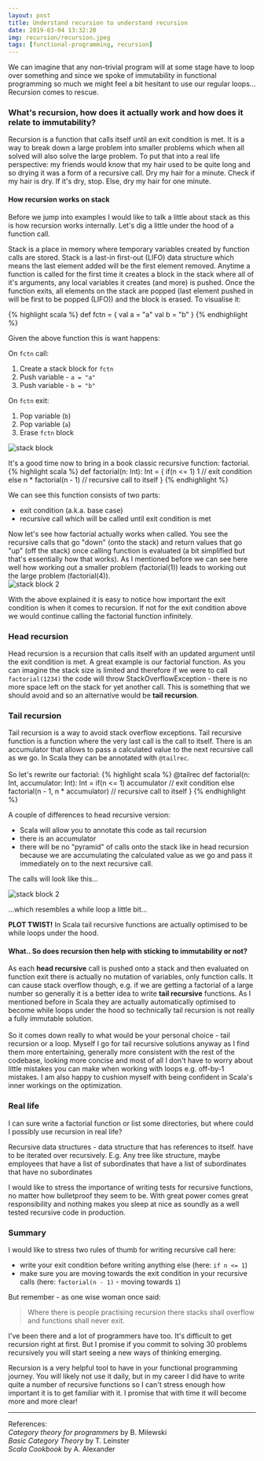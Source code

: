 ```yaml
---
layout: post
title: Understand recursion to understand recursion
date: 2019-03-04 13:32:20
img: recursion/recursion.jpeg 
tags: [functional-programming, recursion]
---
```


 We can imagine that any non-trivial program will at some stage have to loop over something and since we spoke of immutability in functional programming so much we might feel a bit hesitant to use our regular loops... Recursion comes to rescue.


### What's recursion, how does it actually work and how does it relate to immutability?

Recursion is a function that calls itself until an exit condition is met. It is a way to break down a large problem into smaller problems which when all solved will also solve the large problem. To put that into a real life perspective: my friends would know that my hair used to be quite long and so drying it was a form of a recursive call. Dry my hair for a minute. Check if my hair is dry. If it's dry, stop. Else, dry my hair for one minute.<br>

#### How recursion works on stack

Before we jump into examples I would like to talk a little about stack as this is how recursion works internally. Let's dig a little under the hood of a function call.

Stack is a place in memory where temporary variables created by function calls are stored. Stack is a last-in first-out (LIFO) data structure which means the last element added will be the first element removed. Anytime a function is called for the first time it creates a block in the stack where all of it's arguments, any local variables it creates (and more) is pushed. Once the function exits, all elements on the stack are popped (last element pushed in will be first to be popped (LIFO)) and the block is erased. To visualise it:

{% highlight scala %}
 def fctn = {
    val a = "a"
    val b = "b"
 }
{% endhighlight %}

Given the above function this is want happens:

On `fctn` call:<br>
1. Create a stack block for `fctn`<br>
1. Push variable - `a = "a"`<br>
1. Push variable - `b = "b"`<br>

On `fctn` exit:<br>
1. Pop variable (`b`)<br>
1. Pop variable (`a`)<br> 
1. Erase `fctn` block<br>

![stack block]({{site.baseurl}}/assets/img/recursion/stack.jpg)

It's a good time now to bring in a book classic recursive function: factorial.<br>
{% highlight scala %}
 def factorial(n: Int): Int = {
    if(n <= 1) 1 // exit condition
    else n * factorial(n - 1) // recursive call to itself
 }
{% endhighlight %}

We can see this function consists of two parts:
* exit condition (a.k.a. base case)
* recursive call which will be called until exit condition is met

Now let's see how factorial actually works when called. You see the recursive calls that go "down" (onto the stack) and return values that go "up" (off the stack) once calling function is evaluated (a bit simplified but that's essentially how that works). As I mentioned before we can see here well how working out a smaller problem (factorial(1)) leads to working out the large problem (factorial(4)).<br>
![stack block 2]({{site.baseurl}}/assets/img/recursion/stack2.jpg)


With the above explained it is easy to notice how important the exit condition is when it comes to recursion. If not for the exit condition above we would continue calling the factorial function infinitely. 

### Head recursion
Head recursion is a recursion that calls itself with an updated argument until the exit condition is met. A great example is our factorial function. As you can imagine the stack size is limited and therefore if we were to call `factorial(1234)` the code will throw StackOverflowException - there is no more space left on the stack for yet another call. This is something that we should avoid and so an alternative would be <b>tail recursion</b>.


### Tail recursion
Tail recursion is a way to avoid stack overflow exceptions. Tail recursive function is a function where the very last call is the call to itself. There is an accumulator that allows to pass a calculated value to the next recursive call as we go. In Scala they can be annotated with `@tailrec`. 
<br>
<br>
So let's rewrite our factorial:
{% highlight scala %}
 @tailrec
 def factorial(n: Int, accumulator: Int): Int =
    if(n <= 1) accumulator // exit condition
    else factorial(n - 1, n * accumulator) // recursive call to itself
 }
{% endhighlight %}

A couple of differences to head recursive version:<Br>
* Scala will allow you to annotate this code as tail recursion
* there is an accumulator
* there will be no "pyramid" of calls onto the stack like in head recursion because we are accumulating the calculated value as we go and pass it immediately on to the next recursive call. <br>

The calls will look like this...

![stack block 2]({{site.baseurl}}/assets/img/recursion/stack3.jpg)

...which resembles a while loop a little bit...<br>

<b>PLOT TWIST!</b> In Scala tail recursive functions are actually optimised to be while loops under the hood.

#### What.. So does recursion then help with sticking to immutability or not?
  As each <b>head recursive</b> call is pushed onto a stack and then evaluated on function exit there is actually no mutation of variables, only function calls. It can cause stack overflow though, e.g. if we are getting a factorial of a large number so generally it is a better idea to write <b>tail recursive</b> functions. As I mentioned before in Scala they are actually automatically optimised to become while loops under the hood so technically tail recursion is not really a fully immutable solution. 
  <br><br>
  So it comes down really to what would be your personal choice - tail recursion or a loop. Myself I go for tail recursive solutions anyway as I find them more entertaining, generally more consistent with the rest of the codebase, looking more concise and most of all I don't have to worry about little mistakes you can make when working with loops e.g. off-by-1 mistakes. I am also happy to cushion myself with being confident in Scala's inner workings on the optimization.

### Real life
I can sure write a factorial function or list some directories, but where could I possibly use recursion in real life?<Br>

Recursive data structures - data structure that has references to itself. have to be iterated over recursively. E.g. Any tree like structure, maybe employees that have a list of subordinates that have a list of subordinates that have no subordinates <br>

I would like to stress the importance of writing tests for recursive functions, no matter how bulletproof they seem to be. With great power comes great responsibility and nothing makes you sleep at nice as soundly as a well tested recursive code in production.

### Summary 
I would like to stress two rules of thumb for writing recursive call here:
* write your exit condition before writing anything else (here: `if n <= 1`)
* make sure you are moving towards the exit condition in your recursive calls (here: `factorial(n - 1)` - moving towards `1`)

But remember - as one wise woman once said: 
>Where there is people practising recursion there stacks shall overflow and functions shall never exit.

I've been there and a lot of programmers have too. It's difficult to get recursion right at first. But I promise if you commit to solving 30 problems recursively you will start seeing a new ways of thinking emerging.

Recursion is a very helpful tool to have in your functional programming journey. You will likely not use it daily, but in my career I did have to write quite a number of recursive functions so I can't stress enough how important it is to get familiar with it. I promise that with time it will become more and more clear!

----

References:<br>
_Category theory for programmers_ by B. Milewski<br>
_Basic Category Theory_ by T. Leinster<br>
_Scala Cookbook_ by A. Alexander
